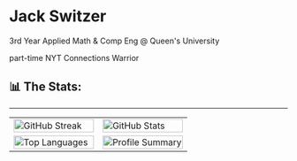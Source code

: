 # Jack Switzer

3rd Year Applied Math & Comp Eng @ Queen's University

part-time NYT Connections Warrior

## 📊 The Stats:
---
<table>
  <tr>
    <td width="50%">
      <img width="100%" src="https://github-readme-streak-stats.herokuapp.com/?user=JackSwitzer&theme=merko" alt="GitHub Streak">
    </td>
    <td width="50%">
      <img width="100%" src="https://github-readme-stats.vercel.app/api?username=JackSwitzer&count_private=true&show_icons=true&theme=merko" alt="GitHub Stats">
    </td>
  </tr>
  <tr>
    <td width="50%">
      <img width="100%" src="https://github-readme-stats.vercel.app/api/top-langs/?username=JackSwitzer&theme=merko" alt="Top Languages">
    </td>
    <td width="50%">
      <img width="100%" src="https://github-profile-summary-cards.vercel.app/api/cards/profile-details?username=JackSwitzer&theme=merko" alt="Profile Summary">
    </td>
  </tr>
</table>
